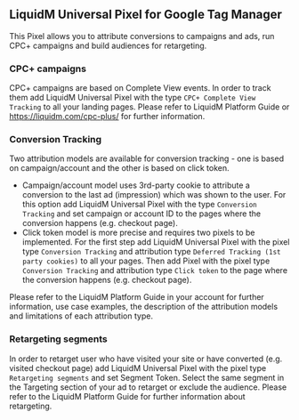 ## LiquidM Universal Pixel for Google Tag Manager

This Pixel allows you to attribute conversions to campaigns and ads, run CPC+ campaigns and build audiences for retargeting. 
  
### CPC+ campaigns

CPC+ campaigns are based on Complete View events. In order to track them add LiquidM Universal Pixel with the type `CPC+ Complete View Tracking` to all your landing pages. Please refer to LiquidM Platform Guide or https://liquidm.com/cpc-plus/ for further information.

### Conversion Tracking

Two attribution models are available for conversion tracking - one is based on campaign/account and the other is based on click token. 
- Campaign/account model uses 3rd-party cookie to attribute a conversion to the last ad (impression) which was shown to the user. For this option add LiquidM Universal Pixel with the type `Conversion Tracking` and set campaign or account ID to the pages where the conversion happens (e.g. checkout page).
- Click token model is more precise and requires two pixels to be implemented. For the first step add LiquidM Universal Pixel with the pixel type `Conversion Tracking` and attribution type `Deferred Tracking (1st party cookies)` to all your pages. Then add Pixel with the pixel type `Conversion Tracking` and attribution type `Click token` to the page where the conversion happens (e.g. checkout page). 

Please refer to the LiquidM Platform Guide in your account for further information, use case examples, the description of the attribution models and limitations of each attribution type.

### Retargeting segments

In order to retarget user who have visited your site or have converted (e.g. visited checkout page) add LiquidM Universal Pixel with the pixel type `Retargeting segments` and set Segment Token. Select the same segment in the Targeting section of your ad to retarget or exclude the audience. Please refer to the LiquidM Platform Guide for further information about retargeting.
